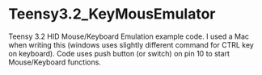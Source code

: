 # Teensy3.2_KeyMousEmulator
Teensy 3.2 HID Mouse/Keyboard Emulation example code. I used a Mac when writing this (windows uses slightly different command for CTRL key on keyboard). Code uses push button (or switch) on pin 10 to start Mouse/Keyboard functions. 
